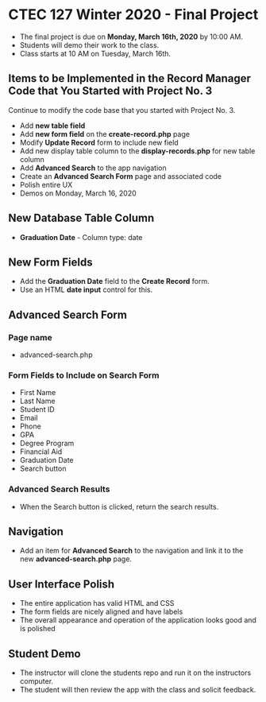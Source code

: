 # CTEC 127 Winter 2020 - Final Project

- The final project is due on **Monday, March 16th, 2020** by 10:00 AM. 
- Students will demo their work to the class.
- Class starts at 10 AM on Tuesday, March 16th.

## Items to be Implemented in the Record Manager Code that You Started with Project No. 3

Continue to modify the code base that you started with Project No. 3.

- Add **new table field**
- Add **new form field** on the **create-record.php** page
- Modify **Update Record** form to include new field
- Add new display table column to the **display-records.php** for new table column
- Add **Advanced Search** to the app navigation
- Create an **Advanced Search Form** page and associated code
- Polish entire UX
- Demos on Monday, March 16, 2020

## New Database Table Column

- **Graduation Date** - Column type: date 

## New Form Fields

- Add the **Graduation Date** field to the **Create Record** form.
- Use an HTML **date input** control for this.

## Advanced Search Form

### Page name

- advanced-search.php

### Form Fields to Include on Search Form

- First Name
- Last Name
- Student ID
- Email
- Phone
- GPA
- Degree Program
- Financial Aid
- Graduation Date
- Search button

### Advanced Search Results

- When the Search button is clicked, return the search results.

## Navigation

- Add an item for **Advanced Search** to the navigation and link it to the new **advanced-search.php** page.

## User Interface Polish

- The entire application has valid HTML and CSS
- The form fields are nicely aligned and have labels
- The overall appearance and operation of the application looks good and is polished

## Student Demo

- The instructor will clone the students repo and run it on the instructors computer.
- The student will then review the app with the class and solicit feedback.
